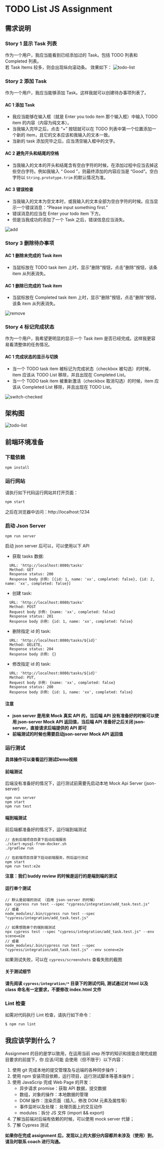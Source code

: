 # TODO List JS Assignment

## 需求说明

### Story 1 显示 Task 列表

作为一个用户，我应当能看到已经添加过的 Task。包括 TODO 列表和 Completed 列表。  
若 Task Items 较多，则会出现纵向滚动条。 效果如下：
![todo-list](document/list.jpg)

### Story 2 添加 Task

作为一个用户，我应当能够添加 Task。这样我就可以创建待办事项列表了。

#### AC 1 添加 Task

* 我应当能够在输入框（就是 Enter you todo item 那个输入框）中输入 TODO item 的内容（内容为纯文本）。
* 当我输入完毕之后，点击 “+” 按钮就可以在 TODO 列表中第一个位置添加一个新的 item，且它的文本应该和我输入的文本一致。
* 当新的 task 添加完毕之后，应当清空输入框中的文字。

#### AC 2 避免开头和结尾的空格

* 当我输入的文本的开头和结尾含有空白字符的时候，在添加过程中应当去掉这些空白字符。例如我输入 “  Good  ”，则最终添加的内容应当是 “Good”。空白字符以 `String.prototype.trim` 的默认情况为准。

#### AC 3 错误检查

* 当我输入的文本为空文本时，或我输入的文本全部为空白字符的时候。应当显示一个错误消息：“Please input something first.”
* 错误消息的应当在 Enter your todo item 下方。
* 但是当我成功的添加了一个 Task 之后，错误信息应当消失。

![add](document/add-task.gif)

### Story 3 删除待办事项

#### AC 1 删除未完成的 Task item

* 当鼠标放在 TODO task item 上时，显示"删除"按钮，点击"删除"按钮，该条 item 从列表消失。

#### AC 1 删除已完成的 Task item

* 当鼠标放在 Completed task item 上时，显示"删除"按钮，点击"删除"按钮，该条 item 从列表消失。

![remove](document/remove.gif)


### Story 4 标记完成状态

作为一个用户，我希望更明显的显示一个 Task item 是否已经完成。这样我更容易看清整体的任务情况。

#### AC 1 完成状态的显示与切换

* 当一个 TODO task item 被标记为完成状态（checkbox 被勾选）的时候，item 应该从 TODO List 移除，并且出现在 Completed List。
* 当一个 TODO task item 被重新激活（checkbox 取消勾选）的时候，item 应该从 Completed List 移除，并且出现在 TODO List。

![switch-checked](document/mark.gif)


## 架构图
![todo-list](document/architecture.png)

## 前端环境准备

### 下载依赖

```bash
npm install
```

### 运行网站

请执行如下代码运行网站并打开页面：

```bash
npm start
```
之后在浏览器中访问：http://localhost:1234

### 启动 Json Server

```
npm run server
```
启动 json server 后可以，可以使用以下 API      
- 获取 tasks 数据:  
```
  URL: 'http://localhost:8080/tasks'
  Method: GET
  Response status: 200
  Response body 示例: [{id: 1, name: 'xx', completed: false}, {id: 2, name: 'xx', completed: false}]
```
- 创建 task:   
```
  URL: 'http://localhost:8080/tasks'
  Method: POST
  Request body 示例: {name: 'xx', completed: false}
  Response status: 201
  Response body 示例: {id: 1, name: 'xx', completed: false}
```
- 删除指定 id 的 task: 
```
  URL: 'http://localhost:8080/tasks/${id}'
  Method: DELETE,
  Response status: 204
  Response body 示例: {}
```
- 修改指定 id 的 task: 
```
  URL: 'http://localhost:8080/tasks/${id}'
  Method: PUT,
  Request body 示例: {name: 'xx', completed: false}
  Response status: 200
  Response body 示例: {id: 1, name: 'xx', completed: false}
```

#### 注意
- **json server 是用来 Mock 真实 API 的，当后端 API 没有准备好的时候可以使用 json-server Mock API 返回值，当后端 API 准备好之后关闭 json-server，直接请求后端提供的 API 即可**  
- **前端测试的时候也需要启动json-server Mock API 返回值**

### 运行测试

**具体操作可以查看运行测试Demo视频**

#### 前端测试
后端没有准备好的情况下，运行测试前需要先启动本地 Mock Api Server (json-server)
```
npm run server
npm start
npm run test 
```
#### 端到端测试
前后端都准备好的情况下，运行端到端测试
```
// 去到后端项目目录下启动后端服务
./start-mysql-from-docker.sh 
./gradlew run

// 在前端项目目录下启动前端服务，然后运行测试
npm start
npm run test:e2e
```
**注意：我们 buddy review 的时候是运行的是端到端的测试**

#### 运行单个测试
```
// 默认是前端的测试 （启用 json-server 的时候）
npx cypress run test --spec "cypress/integration/add_task.test.js" 
// 或者
node_modules/.bin/cypress run test --spec "cypress/integration/add_task.test.js"

// 如果想跑单个的端到端测试
npx cypress test --spec "cypress/integration/add_task.test.js" --env scene=e2e
// 或者
node_modules/.bin/cypress run test --spec "cypress/integration/add_task.test.js" --env scene=e2e
```

如果测试失败，可以在 `cypress/screenshots` 查看失败的截图

#### 关于测试细节
**请先阅读 `cypress/integration/*` 目录下的测试代码, 测试通过对 html 以及 class 命名有一定要求，不要修改 index.html 文件**

### Lint 检查

如需对代码执行 Lint 检查，请执行如下命令：

```bash
$ npm run lint
```

## 我应该学到什么？

Assignment 的目的是学以致用，在运用当前 step 所学的知识和技能合理完成题目要求的前提下，你 应该/可能 会使用（但不限于）以下内容：

1. 使用 git 完成本地的提交管理及与远端的各种同步操作；
2. 使用 npm 安装项目依赖，运行项目，运行测试脚本等基本操作；
3. 使用 JavaScrip 完成 Web Page 的开发：
   - 异步请求 promise：获取 API 数据，提交数据
   - 数组，对象的操作：本地数据的管理
   - DOM 操作：渲染页面（插入，修改 DOM 元素及属性等）
   - 事件监听以及处理： 处理页面上的交互动作
   - modules：拆分 JS 文件 (import && export) 
4. 了解当前端对后端有依赖的时候，可以使用 mock server 代替；
5. 了解 Cypress 测试

**如果你在完成 assignment 后，发现以上的大部分内容都并未涉及（使用）到，请及时联系 coach 进行沟通。**
